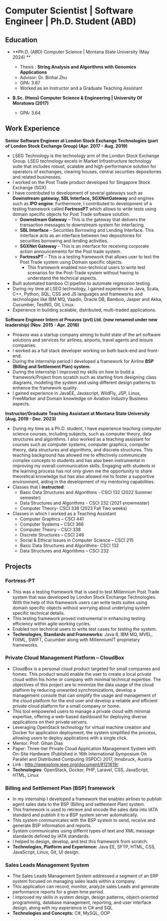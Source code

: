 # Computer Scientist | Software Engineer | Ph.D. Student (ABD)

## Education 
- **Ph.D. (ABD) Computer Science | Montana State University (May 2024) **
  - Thesis : **String Analysis and Algorithms with Genomics Applications**
  - Advisor: Dr. Binhai Zhu
  - GPA: 3.87
  - Worked as an Instructor and a Graduate Teaching Assistant
  
- **B.Sc. (Hons) Computer Science & Engineering | University Of Moratuwa (2017)**
  - GPA: 3.64

## Work Experience
**Senior Software Engineer at London Stock Exchange Technologies (part of London Stock Exchange Group) (Apr. 2017 - Aug. 2019)**
- LSEG Technology is the technology arm of the London Stock Exchange Group. LSEG technology excels in Market Infrastructure technology suite that includes robust, scalable and high-performance solution for operators of exchanges, clearing houses, central securities depositories and related businesses.
- I worked on the Post Trade product developed for Singapore Stock Exchange (SGX)
- I have contributed to development of several gateways such as **Downstream gateway, SBL Interface, SGXNetGateway** and engines such as **IPO engine**. Furthermore, I contributed to development of a testing framework called **FortressPT** which allows to write tests using domain specific objects for Post Trade software solution.
  - **Downstream Gateway** – This is the gateway that delivers the transaction messages to downstream system for interfacing.
  - **SBL Interface** – Securities Borrowing and Lending Interface. This interface acts as an interface between two depositories for securities borrowing and lending activities.
  - **SGXNet Gateway** – This is an interface for receiving corporate action announcements for the Post trade system.
  - **FortressPT** – This is a testing framework that allows user to test the Post Trade system using Domain specific objects.
    - This framework enabled non-technical users to write test scenarios for the Post-Trade system without having to understand the technical aspects.
- Built automated bamboo CI pipeline to automate regression testing.
- During my time at LSEG technology, I gained experience in Java, Scala, C++, Python, SQL, CSS and JS languages and frameworks and technologies like IBM MQ, Vaadin, Oracle DB, Bamboo, Jasper and Akka, Cucumber, TestNG, Git, Linux.
- Experience in building scalable, distributed, multi-traded applications.
  
**Software Engineer Intern at Proavos (pvt) Ltd. (now renamed under new leadership) (Nov. 2015 - Apr. 2016)**
  - Proavos was a startup company aiming to build state of the art software solutions and services for airlines, airports, travel agents and leisure companies.
  - I worked as a full stack developer working on both back-end and front-end.
  - During the internship period I developed a framework for Airline **BSP (Billing and Settlement Plan) system**.
  - During the internship I improved my skills on how to build a framework/Project from scratch such as starting from designing class diagrams, modeling the system and using different design patterns to enhance the framework quality.
  - I gained experience in JavaEE, Javascript, WildFly, JSP, Linux, FreeMarker and Domain knowledge on Aviation Industry Business aspects.

**Instructor/Graduate Teaching Assistant at Montana State University (Aug. 2019 - Dec. 2023)**
- During my time as a Ph.D. student, I have experience teaching computer science courses, including subjects, such as computer theory, data structures and algorithms. I also worked as a teaching assistant for courses such as computer systems, computer graphics, computer theory, data structures and algorithms, and discrete structures. This teaching background has allowed me to effectively communicate complex concepts to students and has also been instrumental in improving my overall communication skills. Engaging with students in the learning process has not only given me the opportunity to share theoretical knowledge but has also allowed me to foster a supportive environment, aiding in the development of my mentoring capabilities.
- Classes that I **instructed**:
	- Basic Data Structures and Algorithms - CSCI 132 (2022 Summer semester) 
	- Data Structures and Algorithms - CSCI 232 (2021 snowmester)
	- Computer Theory- CSCI 338 (2023 Fall Two weeks)
- Classes in which I worked as a Teaching Assistant 
    - Computer Graphics – CSCI 441 
    - Computer Systems – CSCI 366
    - Computer Theory – CSCI 338
    - Discrete Structures – CSCI 246 
    - Social & Ethical Issues in Computer Science – CSCI 215
    - Basic Data Structures and Algorithms- CSCI 132
    - Data Structures and Algorithms – CSCI 232 

## Projects
### Fortress-PT
- This was a testing framework that is used to test Millennium Post Trade system that was developed by London Stock Exchange Technologies. With the help of this framework users can write tests suites using domain specific objects without worrying about underlying system specific technical details.
- This testing framework proved instrumental in enhancing testing efficiency within agile working cycles.
- Enabled non technical users to write test cases for testing the system.
- **Technologies, Standards and Frameworks**: Java 8, IBM MQ, MVEL, FIXML, SWIFT, Cucumber along with MillenniumIT proprietary frameworks.

### Private Cloud Management Platform – CloudBox
- CloudBox is a personal cloud product targeted for small companies and homes. This product would enable the user to create a local private cloud within his home or company with minimal technical expertise. The objectives of this project are to minimize the data usage of the cloud platform by reducing unwanted synchronizations, develop a management console that can simplify the usage and management of the cloud platform for the end user and develop a reliable and efficient private cloud platform for a small company or home.
- This tool empowered users to manage a private cloud with minimal expertise, offering a web-based dashboard for deploying diverse applications on their private servers.
- Leveraging OpenStack technology for virtual machine creation and Docker for application deployment, the system simplified the process, allowing users to deploy applications with a single click.
- Mentor: Prof: Gihan Dias
- Paper: Three-tier Private Cloud Application Management System with On-Site Hardware (Published in 16th International Symposium On 
Parallel and Distributed Computing (ISPDC) 2017, Innsbruck, Austria
- Link : http://ieeexplore.ieee.org/document/8121619/
- **Technologies**: OpenStack, Docker, PHP, Laravel, CSS, JavaScript, HTML, Linux

### Billing and Settlement Plan (BSP) framework
- In my internship I developed a framework that enables airlines to publish agent sales data to the BSP (Billing and settlement Plan) system.
- This framework is used to retrieve and encode the sales data into IATA standard and publish it to a BSP system server automatically.
- This system communicates with the BSP system to send, receive and generate BSP information and reports.
- System communicates using differnt types of text and XML message standards defined by IATA standards.
- I helped to design, develop, and test this framework from scratch.
- **Technologies, Platform and Experience:** Java EE, SFTP, HTML, CSS, JavaScript, Linux, Git, UI design.

### Sales Leads Management System 
- The Sales Leads Management System addressed a segment of an ERP system focused on managing sales leads within a company. 
- This application can record, monitor, analyze sales Leads and generate performance reports for a given time period.
- I improved my skills in system design, design patterns, object-oriented programming, database management, reporting, and user interface design, along with my experience in C# and SQL
- **Technologies and Concepts:** C\#, MySQL, OOP 


